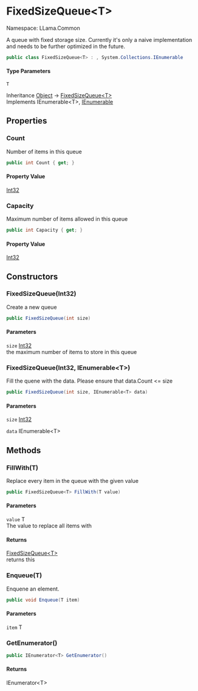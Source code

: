 # FixedSizeQueue&lt;T&gt;

Namespace: LLama.Common

A queue with fixed storage size.
 Currently it's only a naive implementation and needs to be further optimized in the future.

```csharp
public class FixedSizeQueue<T> : , System.Collections.IEnumerable
```

#### Type Parameters

`T`<br>

Inheritance [Object](https://docs.microsoft.com/en-us/dotnet/api/system.object) → [FixedSizeQueue&lt;T&gt;](./llama.common.fixedsizequeue-1.md)<br>
Implements IEnumerable&lt;T&gt;, [IEnumerable](https://docs.microsoft.com/en-us/dotnet/api/system.collections.ienumerable)

## Properties

### **Count**

Number of items in this queue

```csharp
public int Count { get; }
```

#### Property Value

[Int32](https://docs.microsoft.com/en-us/dotnet/api/system.int32)<br>

### **Capacity**

Maximum number of items allowed in this queue

```csharp
public int Capacity { get; }
```

#### Property Value

[Int32](https://docs.microsoft.com/en-us/dotnet/api/system.int32)<br>

## Constructors

### **FixedSizeQueue(Int32)**

Create a new queue

```csharp
public FixedSizeQueue(int size)
```

#### Parameters

`size` [Int32](https://docs.microsoft.com/en-us/dotnet/api/system.int32)<br>
the maximum number of items to store in this queue

### **FixedSizeQueue(Int32, IEnumerable&lt;T&gt;)**

Fill the quene with the data. Please ensure that data.Count &lt;= size

```csharp
public FixedSizeQueue(int size, IEnumerable<T> data)
```

#### Parameters

`size` [Int32](https://docs.microsoft.com/en-us/dotnet/api/system.int32)<br>

`data` IEnumerable&lt;T&gt;<br>

## Methods

### **FillWith(T)**

Replace every item in the queue with the given value

```csharp
public FixedSizeQueue<T> FillWith(T value)
```

#### Parameters

`value` T<br>
The value to replace all items with

#### Returns

[FixedSizeQueue&lt;T&gt;](./llama.common.fixedsizequeue-1.md)<br>
returns this

### **Enqueue(T)**

Enquene an element.

```csharp
public void Enqueue(T item)
```

#### Parameters

`item` T<br>

### **GetEnumerator()**

```csharp
public IEnumerator<T> GetEnumerator()
```

#### Returns

IEnumerator&lt;T&gt;<br>
